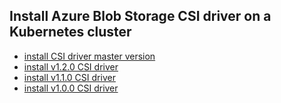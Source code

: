 ## Install Azure Blob Storage CSI driver on a Kubernetes cluster

 - [install CSI driver master version](./install-csi-driver-master.md)
 - [install v1.2.0 CSI driver](./install-csi-driver-v1.2.0.md)
 - [install v1.1.0 CSI driver](./install-csi-driver-v1.1.0.md)
 - [install v1.0.0 CSI driver](./install-csi-driver-v1.0.0.md)
